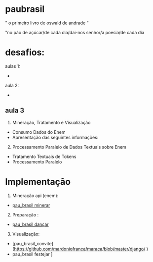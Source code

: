 # paubrasil

" o primeiro livro de oswald de andrade "  

"no pão de açúcar/de cada dia/dai-nos senhor/a poesia/de cada dia

# desafios:

aulas 1:

- 

aula 2:

- 

aula 3
-



1) Mineração, Tratamento e Visualização

- Consumo Dados do Enem
- Apresentação das seguintes informações:
   

2) Processamento Paralelo de Dados Textuais sobre Enem
- Tratamento Textuais de Tokens
- Processamento Paralelo 

# Implementação

1) Mineração api (enem):
  - [pau_brasil minerar ](https://github.com/mardoniofranca/maraca/blob/master/miner/api-request.ipynb)

2) Preparação :
  - [pau_brasil dançar ](https://github.com/mardoniofranca/maraca/blob/master/prepare/compras_itens.ipynb)

3) Visualização:
  - [pau_brasil_convite]  (https://github.com/mardoniofranca/maraca/blob/master/django/ )
  - pau_brasil festejar ] 
